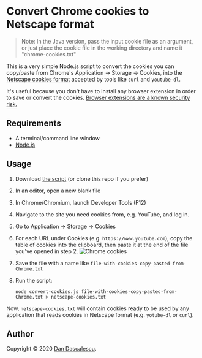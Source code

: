 # Convert Chrome cookies to Netscape format

>Note: In the Java version, pass the input cookie file as an argument, or just place the cookie file in the working directory and name it "chrome-cookies.txt"

This is a very simple Node.js script to convert the cookies you can copy/paste from Chrome's Application -> Storage -> Cookies, into the [Netscape cookies format](https://curl.haxx.se/docs/http-cookies.html) accepted by tools like `curl` and `youtube-dl`.

It's useful because you don't have to install any browser extension in order to save or convert the cookies. [Browser extensions are a known security risk.](https://www.howtogeek.com/188346/why-browser-extensions-can-be-dangerous-and-how-to-protect-yourself/)


## Requirements

* A terminal/command line window
* [Node.js](https://nodejs.org/en/download/)


## Usage

1. Download [the script](https://raw.githubusercontent.com/dandv/convert-chrome-cookies-to-netscape-format/master/convert-cookies.js) (or clone this repo if you prefer)
2. In an editor, open a new blank file
2. In Chrome/Chromium, launch Developer Tools (F12)
3. Navigate to the site you need cookies from, e.g. YouTube, and log in.
4. Go to Application -> Storage -> Cookies
5. For each URL under Cookies (e.g. `https://www.youtube.com`), copy the table of cookies into the clipboard, then paste it at the end of the file you've opened in step 2. ![Chrome cookies](chrome-cookies.png)
6. Save the file with a name like `file-with-cookies-copy-pasted-from-Chrome.txt` 
7. Run the script:

       node convert-cookies.js file-with-cookies-copy-pasted-from-Chrome.txt > netscape-cookies.txt

Now, `netscape-cookies.txt` will contain cookies ready to be used by any application that reads cookies in Netscape format (e.g. `yotube-dl` or `curl`).


## Author

Copyright © 2020 [Dan Dascalescu](https://dandascalescu.com).
